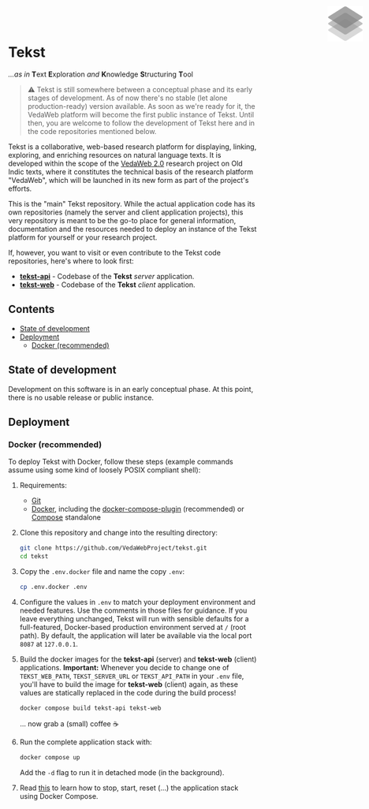 <img width="72" height="72" align="right" style="position: absolute;  top: 0; right: 0; padding: 12px;" src="resources/logo.png" alt="Tekst logo"/>

# Tekst <!-- omit in toc -->

*...as in* **T**ext **E**xploration *and* **K**nowledge **S**tructuring **T**ool

> ⚠ Tekst is still somewhere between a conceptual phase and its early stages of development. As of now there's no stable (let alone production-ready) version available.
> As soon as we're ready for it, the VedaWeb platform will become the first public instance of Tekst. Until then, you are welcome to follow the development of Tekst here and in the code repositories mentioned below.

Tekst is a collaborative, web-based research platform for displaying, linking, exploring, and enriching resources on natural language texts. It is developed within the scope of the [VedaWeb 2.0](https://vedaweb.uni-koeln.de/) research project on Old Indic texts, where it constitutes the technical basis of the research platform "VedaWeb", which will be launched in its new form as part of the project's efforts.

This is the "main" Tekst repository. While the actual application code has its own repositories (namely the server and client application projects), this very repository is meant to be the go-to place for general information, documentation and the resources needed to deploy an instance of the Tekst platform for yourself or your research project.

If, however, you want to visit or even contribute to the Tekst code repositories, here's where to look first:

- [**tekst-api**](https://github.com/VedaWebProject/tekst-api) - Codebase of the **Tekst** *server* application.
- [**tekst-web**](https://github.com/VedaWebProject/tekst-web) - Codebase of the **Tekst** *client* application.


## Contents  <!-- omit in toc -->

- [State of development](#state-of-development)
- [Deployment](#deployment)
  - [Docker (recommended)](#docker-recommended)


## State of development

Development on this software is in an early conceptual phase. At this point, there is no usable release or public instance.


## Deployment

### Docker (recommended)
To deploy Tekst with Docker, follow these steps (example commands assume using some kind of loosely POSIX compliant shell):

1. Requirements:
   - [Git](https://git-scm.com/)
   - [Docker](https://docs.docker.com/engine/install), including the [docker-compose-plugin](https://docs.docker.com/compose/install/linux/) (recommended) or [Compose](https://docs.docker.com/compose/install/other/) standalone

2. Clone this repository and change into the resulting directory:

    ```sh
    git clone https://github.com/VedaWebProject/tekst.git
    cd tekst
    ```

3. Copy the `.env.docker` file and name the copy `.env`:

    ```sh
    cp .env.docker .env
    ```

4. Configure the values in `.env` to match your deployment environment and needed features. Use the comments in those files for guidance. If you leave everything unchanged, Tekst will run with sensible defaults for a full-featured, Docker-based production environment served at `/` (root path). By default, the application will later be available via the local port `8087` at `127.0.0.1`.

5. Build the docker images for the **tekst-api** (server) and **tekst-web** (client) applications. **Important:** Whenever you decide to change one of `TEKST_WEB_PATH`, `TEKST_SERVER_URL` or `TEKST_API_PATH` in your `.env` file, you'll have to build the image for **tekst-web** (client) again, as these values are statically replaced in the code during the build process!

    ```sh
    docker compose build tekst-api tekst-web
    ```

    ... now grab a (small) coffee ☕

6. Run the complete application stack with:

    ```sh
    docker compose up
    ```

    Add the `-d` flag to run it in detached mode (in the background).

7. Read [this](https://docs.docker.com/engine/reference/commandline/compose/) to learn how to stop, start, reset (...) the application stack using Docker Compose.
